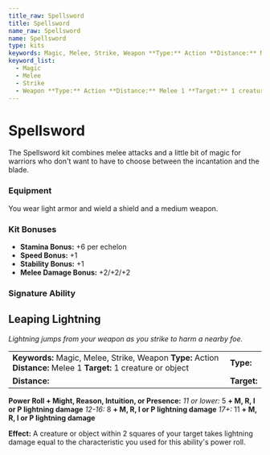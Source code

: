 ```yaml
---
title_raw: Spellsword
title: Spellsword
name_raw: Spellsword
name: Spellsword
type: kits
keywords: Magic, Melee, Strike, Weapon **Type:** Action **Distance:** Melee 1 **Target:** 1 creature or object
keyword_list:
  - Magic
  - Melee
  - Strike
  - Weapon **Type:** Action **Distance:** Melee 1 **Target:** 1 creature or object
---
```


# Spellsword

The Spellsword kit combines melee attacks and a little bit of magic for warriors who don't want to have to choose between the incantation and the blade.

### Equipment

You wear light armor and wield a shield and a medium weapon.

### Kit Bonuses

- **Stamina Bonus:** +6 per echelon
- **Speed Bonus:** +1
- **Stability Bonus:** +1
- **Melee Damage Bonus:** +2/+2/+2

### Signature Ability

## Leaping Lightning

*Lightning jumps from your weapon as you strike to harm a nearby foe.*

|                                                                                                                    |             |
| :----------------------------------------------------------------------------------------------------------------- | :---------- |
| **Keywords:** Magic, Melee, Strike, Weapon **Type:** Action **Distance:** Melee 1 **Target:** 1 creature or object | **Type:**   |
| **Distance:**                                                                                                      | **Target:** |

**Power Roll + Might, Reason, Intuition, or Presence:** *11 or lower:* 5 **+ M, R, I or P lightning damage** *12-16:* 8 **+ M, R, I or P lightning damage** *17+:* 11 **+ M, R, I or P lightning damage**

**Effect:** A creature or object within 2 squares of your target takes lightning damage equal to the characteristic you used for this ability's power roll.
